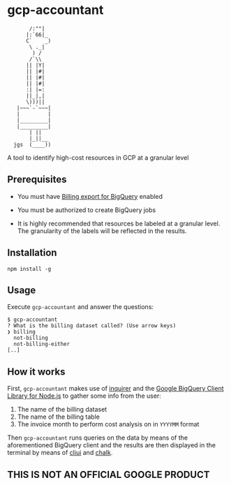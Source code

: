 # gcp-accountant

           /:""|
          |:`66|_
          C`    _)
           \ ._|
            ) /
           /`\\
          || |Y|
          || |#|
          || |#|
          || |#|
          :| |=:
          ||_|,|
          \)))||
       |~~~`-`~~~|
       |         |
       |_________|
       |_________|
           | ||
           |_||__
      jgs  (____))

A tool to identify high-cost resources in GCP at a granular level

## Prerequisites

* You must have [Billing export for BigQuery](https://cloud.google.com/billing/docs/how-to/export-data-bigquery) enabled

* You must be authorized to create BigQuery jobs

* It is highly recommended that resources be labeled at a granular level. The granularity of the labels will be reflected in the results.

## Installation

    npm install -g

## Usage

Execute `gcp-accountant` and answer the questions:

    $ gcp-accountant
    ? What is the billing dataset called? (Use arrow keys)
    ❯ billing
      not-billing
      not-billing-either
    [..]

## How it works

First, `gcp-accountant` makes use of [inquirer](https://www.npmjs.com/package/inquirer) and the [Google BigQuery Client Library for Node.js](https://www.npmjs.com/package/@google-cloud/bigquery) to gather some info from the user:

1. The name of the billing dataset
2. The name of the billing table
3. The invoice month to perform cost analysis on in `YYYYMM` format

Then `gcp-accountant` runs queries on the data by means of the aforementioned BigQuery client and the results are then displayed in the terminal by means of [cliui](https://www.npmjs.com/package/cliui) and [chalk](https://www.npmjs.com/package/chalk).

## THIS IS NOT AN OFFICIAL GOOGLE PRODUCT
